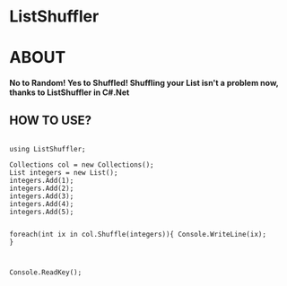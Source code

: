 # ListShuffler

# ABOUT
<h4>No to Random! Yes to Shuffled! Shuffling your List isn't a problem now, thanks to ListShuffler in C#.Net</h4>


## HOW TO USE?
<code>
using ListShuffler;
</code>

<code>
Collections col = new Collections();
List<int> integers = new List<int>();
integers.Add(1);
integers.Add(2);
integers.Add(3);
integers.Add(4);
integers.Add(5);

foreach(int ix in col.Shuffle<int>(integers)){
  Console.WriteLine(ix);
}
  
Console.ReadKey();
</code>
